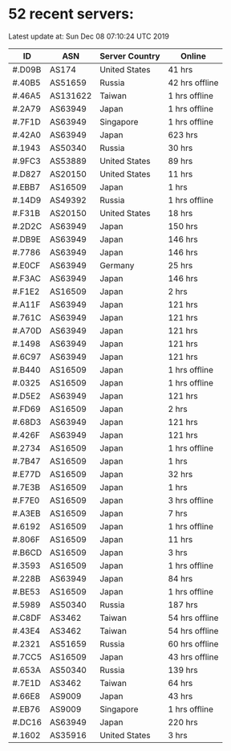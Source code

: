# 52 recent servers:

Latest update at: Sun Dec 08 07:10:24 UTC 2019

| ID | ASN | Server Country | Online |
| -- | --- | -------------- | ------ |
| #.D09B | AS174 | United States | 41 hrs |
| #.40B5 | AS51659 | Russia | 42 hrs offline |
| #.46A5 | AS131622 | Taiwan | 1 hrs offline |
| #.2A79 | AS63949 | Japan | 1 hrs offline |
| #.7F1D | AS63949 | Singapore | 1 hrs offline |
| #.42A0 | AS63949 | Japan | 623 hrs |
| #.1943 | AS50340 | Russia | 30 hrs |
| #.9FC3 | AS53889 | United States | 89 hrs |
| #.D827 | AS20150 | United States | 11 hrs |
| #.EBB7 | AS16509 | Japan | 1 hrs |
| #.14D9 | AS49392 | Russia | 1 hrs offline |
| #.F31B | AS20150 | United States | 18 hrs |
| #.2D2C | AS63949 | Japan | 150 hrs |
| #.DB9E | AS63949 | Japan | 146 hrs |
| #.7786 | AS63949 | Japan | 146 hrs |
| #.E0CF | AS63949 | Germany | 25 hrs |
| #.F3AC | AS63949 | Japan | 146 hrs |
| #.F1E2 | AS16509 | Japan | 2 hrs |
| #.A11F | AS63949 | Japan | 121 hrs |
| #.761C | AS63949 | Japan | 121 hrs |
| #.A70D | AS63949 | Japan | 121 hrs |
| #.1498 | AS63949 | Japan | 121 hrs |
| #.6C97 | AS63949 | Japan | 121 hrs |
| #.B440 | AS16509 | Japan | 1 hrs offline |
| #.0325 | AS16509 | Japan | 1 hrs offline |
| #.D5E2 | AS63949 | Japan | 121 hrs |
| #.FD69 | AS16509 | Japan | 2 hrs |
| #.68D3 | AS63949 | Japan | 121 hrs |
| #.426F | AS63949 | Japan | 121 hrs |
| #.2734 | AS16509 | Japan | 1 hrs offline |
| #.7B47 | AS16509 | Japan | 1 hrs |
| #.E77D | AS16509 | Japan | 32 hrs |
| #.7E3B | AS16509 | Japan | 1 hrs |
| #.F7E0 | AS16509 | Japan | 3 hrs offline |
| #.A3EB | AS16509 | Japan | 7 hrs |
| #.6192 | AS16509 | Japan | 1 hrs offline |
| #.806F | AS16509 | Japan | 11 hrs |
| #.B6CD | AS16509 | Japan | 3 hrs |
| #.3593 | AS16509 | Japan | 1 hrs offline |
| #.228B | AS63949 | Japan | 84 hrs |
| #.BE53 | AS16509 | Japan | 1 hrs offline |
| #.5989 | AS50340 | Russia | 187 hrs |
| #.C8DF | AS3462 | Taiwan | 54 hrs offline |
| #.43E4 | AS3462 | Taiwan | 54 hrs offline |
| #.2321 | AS51659 | Russia | 60 hrs offline |
| #.7CC5 | AS16509 | Japan | 43 hrs offline |
| #.653A | AS50340 | Russia | 139 hrs |
| #.7E1D | AS3462 | Taiwan | 64 hrs |
| #.66E8 | AS9009 | Japan | 43 hrs |
| #.EB76 | AS9009 | Singapore | 1 hrs offline |
| #.DC16 | AS63949 | Japan | 220 hrs |
| #.1602 | AS35916 | United States | 3 hrs |

